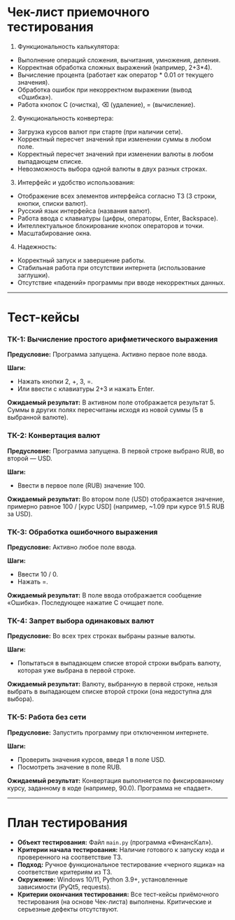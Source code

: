 # Чек-лист приемочного тестирования

1. Функциональность калькулятора:

* Выполнение операций сложения, вычитания, умножения, деления.
* Корректная обработка сложных выражений (например, 2+3*4).
* Вычисление процента (работает как оператор * 0.01 от текущего значения).
* Обработка ошибок при некорректном выражении (вывод «Ошибка»).
* Работа кнопок C (очистка), ⌫ (удаление), = (вычисление).

2. Функциональность конвертера:

* Загрузка курсов валют при старте (при наличии сети).
* Корректный пересчет значений при изменении суммы в любом поле.
* Корректный пересчет значений при изменении валюты в любом выпадающем списке.
* Невозможность выбора одной валюты в двух разных строках.

3. Интерфейс и удобство использования:

* Отображение всех элементов интерфейса согласно ТЗ (3 строки, кнопки, списки валют).
* Русский язык интерфейса (названия валют).
* Работа ввода с клавиатуры (цифры, операторы, Enter, Backspace).
* Интеллектуальное блокирование кнопок операторов и точки.
* Масштабирование окна.

4. Надежность:

* Корректный запуск и завершение работы.
* Стабильная работа при отсутствии интернета (использование заглушки).
* Отсутствие «падений» программы при вводе некорректных данных.

---

# Тест-кейсы

### **ТК-1:** Вычисление простого арифметического выражения

**Предусловие:** Программа запущена. Активно первое поле ввода.

**Шаги:**

* Нажать кнопки 2, +, 3, =.
* Или ввести с клавиатуры 2+3 и нажать Enter.

**Ожидаемый результат:** В активном поле отображается результат 5. Суммы в других полях пересчитаны исходя из новой суммы (5 в выбранной валюте).


### **ТК-2:** Конвертация валют

**Предусловие:** Программа запущена. В первой строке выбрано RUB, во второй — USD.

**Шаги:**

* Ввести в первое поле (RUB) значение 100.

**Ожидаемый результат:** Во втором поле (USD) отображается значение, примерно равное 100 / [курс USD] (например, ~1.09 при курсе 91.5 RUB за USD).

### **ТК-3:** Обработка ошибочного выражения

**Предусловие:** Активно любое поле ввода.

**Шаги:**

* Ввести 10 / 0.
* Нажать =.

**Ожидаемый результат:** В поле ввода отображается сообщение «Ошибка». Последующее нажатие C очищает поле.

### **ТК-4:** Запрет выбора одинаковых валют

**Предусловие:** Во всех трех строках выбраны разные валюты.

**Шаги:**

* Попытаться в выпадающем списке второй строки выбрать валюту, которая уже выбрана в первой строке.

**Ожидаемый результат:** Валюту, выбранную в первой строке, нельзя выбрать в выпадающем списке второй строки (она недоступна для выбора).

### **ТК-5:** Работа без сети

**Предусловие:** Запустить программу при отключенном интернете.

**Шаги:**

* Проверить значения курсов, введя 1 в поле USD.
* Посмотреть значение в поле RUB.

**Ожидаемый результат:** Конвертация выполняется по фиксированному курсу, заданному в коде (например, 90.0). Программа не «падает».

---

# План тестирования

* **Объект тестирования:** Файл `main.py` (программа «ФинансКал»).
* **Критерии начала тестирования:** Наличие готового к запуску кода и проверенного на соответствие ТЗ.
* **Подход:** Ручное функциональное тестирование «черного ящика» на соответствие критериям из ТЗ.
* **Окружение:** Windows 10/11, Python 3.9+, установленные зависимости (PyQt5, requests).
* **Критерии окончания тестирования:** Все тест-кейсы приёмочного тестирования (на основе Чек-листа) выполнены. Критические и серьезные дефекты отсутствуют.